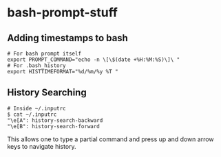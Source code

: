 # bash-prompt-stuff

## Adding timestamps to bash

```
# For bash prompt itself
export PROMPT_COMMAND="echo -n \[\$(date +%H:%M:%S)\]\ "
# For .bash_history
export HISTTIMEFORMAT="%d/%m/%y %T "
```

## History Searching

```
# Inside ~/.inputrc
$ cat ~/.inputrc
"\e[A": history-search-backward
"\e[B": history-search-forward
```

This allows one to type a partial command and press up and down arrow keys to navigate history.

